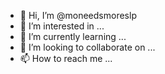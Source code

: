- 👋 Hi, I’m @moneedsmoreslp
- 👀 I’m interested in ...
- 🌱 I’m currently learning ...
- 💞️ I’m looking to collaborate on ...
- 📫 How to reach me ...

<!---
moneedsmoreslp/moneedsmoreslp is a ✨ special ✨ repository because its `README.md` (this file) appears on your GitHub profile.
You can click the Preview link to take a look at your changes.
--->

